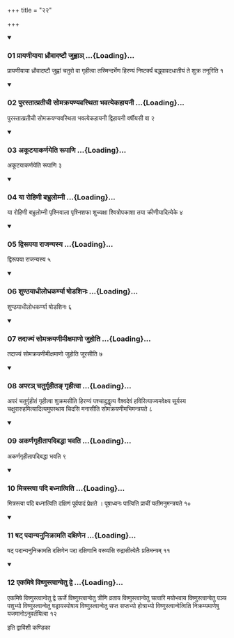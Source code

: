 +++
title = "२२"

+++

<div class="js_include" includetitle="true" newlevelforh1="3" unfilled="" url="/vedAH_yajuH/taittirIyam/sUtram/ApastambaH/shrautam/vishvAsa-prastutiH/10/22/01_prAyaNIyAyA_dhrauvAdaShTau_juhvA~n.md">
<details open><summary><h3>01 प्रायणीयाया ध्रौवादष्टौ जुह्वाञ् ...{Loading}...</h3></summary>

प्रायणीयाया ध्रौवादष्टौ जुह्वां चतुरो वा गृहीत्वा तस्मिन्दर्भेण हिरण्यं निष्टर्क्यं बद्ध्वावदधातीयं ते शुक्र तनूरिति १
</details>
</div>

<div class="js_include collapsed" newlevelforh1="4" title="सर्वाष् टीकाः" url="/vedAH_yajuH/taittirIyam/sUtram/ApastambaH/shrautam/sarvASh_TIkAH/10/22/01_prAyaNIyAyA_dhrauvAdaShTau_juhvA~n.md"> </div>



<div class="js_include collapsed" newlevelforh1="4" title="मूलम्" url="/vedAH_yajuH/taittirIyam/sUtram/ApastambaH/shrautam/mUlam/10/22/01_prAyaNIyAyA_dhrauvAdaShTau_juhvA~n.md"> </div>


<div class="js_include" includetitle="true" newlevelforh1="3" unfilled="" url="/vedAH_yajuH/taittirIyam/sUtram/ApastambaH/shrautam/vishvAsa-prastutiH/10/22/02_purastAtpratIchI_somakrayaNyavasthitA_bhavatyekahAyanI.md">
<details open><summary><h3>02 पुरस्तात्प्रतीची सोमक्रयण्यवस्थिता भवत्येकहायनी ...{Loading}...</h3></summary>

पुरस्तात्प्रतीची सोमक्रयण्यवस्थिता भवत्येकहायनी द्विहायनी वर्षीयसी वा २
</details>
</div>

<div class="js_include collapsed" newlevelforh1="4" title="सर्वाष् टीकाः" url="/vedAH_yajuH/taittirIyam/sUtram/ApastambaH/shrautam/sarvASh_TIkAH/10/22/02_purastAtpratIchI_somakrayaNyavasthitA_bhavatyekahAyanI.md"> </div>



<div class="js_include collapsed" newlevelforh1="4" title="मूलम्" url="/vedAH_yajuH/taittirIyam/sUtram/ApastambaH/shrautam/mUlam/10/22/02_purastAtpratIchI_somakrayaNyavasthitA_bhavatyekahAyanI.md"> </div>


<div class="js_include" includetitle="true" newlevelforh1="3" unfilled="" url="/vedAH_yajuH/taittirIyam/sUtram/ApastambaH/shrautam/vishvAsa-prastutiH/10/22/03_akUTayAkarNayeti_rUpANi.md">
<details open><summary><h3>03 अकूटयाकर्णयेति रूपाणि ...{Loading}...</h3></summary>

अकूटयाकर्णयेति रूपाणि ३
</details>
</div>

<div class="js_include collapsed" newlevelforh1="4" title="सर्वाष् टीकाः" url="/vedAH_yajuH/taittirIyam/sUtram/ApastambaH/shrautam/sarvASh_TIkAH/10/22/03_akUTayAkarNayeti_rUpANi.md"> </div>



<div class="js_include collapsed" newlevelforh1="4" title="मूलम्" url="/vedAH_yajuH/taittirIyam/sUtram/ApastambaH/shrautam/mUlam/10/22/03_akUTayAkarNayeti_rUpANi.md"> </div>


<div class="js_include" includetitle="true" newlevelforh1="3" unfilled="" url="/vedAH_yajuH/taittirIyam/sUtram/ApastambaH/shrautam/vishvAsa-prastutiH/10/22/04_yA_rohiNI_babhrulomnI.md">
<details open><summary><h3>04 या रोहिणी बभ्रुलोम्नी ...{Loading}...</h3></summary>

या रोहिणी बभ्रुलोम्नी पृश्निवाला पृश्निशफा शुच्यक्षा श्वित्रोपकाशा तया क्रीणीयादित्येके ४
</details>
</div>

<div class="js_include collapsed" newlevelforh1="4" title="सर्वाष् टीकाः" url="/vedAH_yajuH/taittirIyam/sUtram/ApastambaH/shrautam/sarvASh_TIkAH/10/22/04_yA_rohiNI_babhrulomnI.md"> </div>



<div class="js_include collapsed" newlevelforh1="4" title="मूलम्" url="/vedAH_yajuH/taittirIyam/sUtram/ApastambaH/shrautam/mUlam/10/22/04_yA_rohiNI_babhrulomnI.md"> </div>


<div class="js_include" includetitle="true" newlevelforh1="3" unfilled="" url="/vedAH_yajuH/taittirIyam/sUtram/ApastambaH/shrautam/vishvAsa-prastutiH/10/22/05_dvirUpayA_rAjanyasya.md">
<details open><summary><h3>05 द्विरूपया राजन्यस्य ...{Loading}...</h3></summary>

द्विरूपया राजन्यस्य ५
</details>
</div>

<div class="js_include collapsed" newlevelforh1="4" title="सर्वाष् टीकाः" url="/vedAH_yajuH/taittirIyam/sUtram/ApastambaH/shrautam/sarvASh_TIkAH/10/22/05_dvirUpayA_rAjanyasya.md"> </div>



<div class="js_include collapsed" newlevelforh1="4" title="मूलम्" url="/vedAH_yajuH/taittirIyam/sUtram/ApastambaH/shrautam/mUlam/10/22/05_dvirUpayA_rAjanyasya.md"> </div>


<div class="js_include" includetitle="true" newlevelforh1="3" unfilled="" url="/vedAH_yajuH/taittirIyam/sUtram/ApastambaH/shrautam/vishvAsa-prastutiH/10/22/06_shuNThayAdhIlodhakarNyA_ShoDashinaH.md">
<details open><summary><h3>06 शुण्ठयाधीलोधकर्ण्या षोडशिनः ...{Loading}...</h3></summary>

शुण्ठयाधीलोधकर्ण्या षोडशिनः ६
</details>
</div>

<div class="js_include collapsed" newlevelforh1="4" title="सर्वाष् टीकाः" url="/vedAH_yajuH/taittirIyam/sUtram/ApastambaH/shrautam/sarvASh_TIkAH/10/22/06_shuNThayAdhIlodhakarNyA_ShoDashinaH.md"> </div>



<div class="js_include collapsed" newlevelforh1="4" title="मूलम्" url="/vedAH_yajuH/taittirIyam/sUtram/ApastambaH/shrautam/mUlam/10/22/06_shuNThayAdhIlodhakarNyA_ShoDashinaH.md"> </div>


<div class="js_include" includetitle="true" newlevelforh1="3" unfilled="" url="/vedAH_yajuH/taittirIyam/sUtram/ApastambaH/shrautam/vishvAsa-prastutiH/10/22/07_tadAjyaM_somakrayaNImIxamANo_juhoti.md">
<details open><summary><h3>07 तदाज्यं सोमक्रयणीमीक्षमाणो जुहोति ...{Loading}...</h3></summary>

तदाज्यं सोमक्रयणीमीक्षमाणो जुहोति जूरसीति ७
</details>
</div>

<div class="js_include collapsed" newlevelforh1="4" title="सर्वाष् टीकाः" url="/vedAH_yajuH/taittirIyam/sUtram/ApastambaH/shrautam/sarvASh_TIkAH/10/22/07_tadAjyaM_somakrayaNImIxamANo_juhoti.md"> </div>



<div class="js_include collapsed" newlevelforh1="4" title="मूलम्" url="/vedAH_yajuH/taittirIyam/sUtram/ApastambaH/shrautam/mUlam/10/22/07_tadAjyaM_somakrayaNImIxamANo_juhoti.md"> </div>


<div class="js_include" includetitle="true" newlevelforh1="3" unfilled="" url="/vedAH_yajuH/taittirIyam/sUtram/ApastambaH/shrautam/vishvAsa-prastutiH/10/22/08_apara~n_chaturgRhIta~N_gRhItvA.md">
<details open><summary><h3>08 अपरञ् चतुर्गृहीतङ् गृहीत्वा ...{Loading}...</h3></summary>

अपरं चतुर्गृहीतं गृहीत्वा शुक्रमसीति हिरण्यं पश्चादुद्धृत्य वैश्वदेवं हविरित्याज्यमवेक्ष्य सूर्यस्य चक्षुरारुहमित्यादित्यमुपस्थाय चिदसि मनासीति सोमक्रयणीमभिमन्त्रयते ८
</details>
</div>

<div class="js_include collapsed" newlevelforh1="4" title="सर्वाष् टीकाः" url="/vedAH_yajuH/taittirIyam/sUtram/ApastambaH/shrautam/sarvASh_TIkAH/10/22/08_apara~n_chaturgRhIta~N_gRhItvA.md"> </div>



<div class="js_include collapsed" newlevelforh1="4" title="मूलम्" url="/vedAH_yajuH/taittirIyam/sUtram/ApastambaH/shrautam/mUlam/10/22/08_apara~n_chaturgRhIta~N_gRhItvA.md"> </div>


<div class="js_include" includetitle="true" newlevelforh1="3" unfilled="" url="/vedAH_yajuH/taittirIyam/sUtram/ApastambaH/shrautam/vishvAsa-prastutiH/10/22/09_akarNagRhItApadibaddhA_bhavati.md">
<details open><summary><h3>09 अकर्णगृहीतापदिबद्धा भवति ...{Loading}...</h3></summary>

अकर्णगृहीतापदिबद्धा भवति ९
</details>
</div>

<div class="js_include collapsed" newlevelforh1="4" title="सर्वाष् टीकाः" url="/vedAH_yajuH/taittirIyam/sUtram/ApastambaH/shrautam/sarvASh_TIkAH/10/22/09_akarNagRhItApadibaddhA_bhavati.md"> </div>



<div class="js_include collapsed" newlevelforh1="4" title="मूलम्" url="/vedAH_yajuH/taittirIyam/sUtram/ApastambaH/shrautam/mUlam/10/22/09_akarNagRhItApadibaddhA_bhavati.md"> </div>


<div class="js_include" includetitle="true" newlevelforh1="3" unfilled="" url="/vedAH_yajuH/taittirIyam/sUtram/ApastambaH/shrautam/vishvAsa-prastutiH/10/22/10_mitrastvA_padi_badhnAtviti.md">
<details open><summary><h3>10 मित्रस्त्वा पदि बध्नात्विति ...{Loading}...</h3></summary>

मित्रस्त्वा पदि बध्नात्विति दक्षिणं पूर्वपादं प्रेक्षते । पूषाध्वनः पात्विति प्राचीं यतीमनुमन्त्रयते १०
</details>
</div>

<div class="js_include collapsed" newlevelforh1="4" title="सर्वाष् टीकाः" url="/vedAH_yajuH/taittirIyam/sUtram/ApastambaH/shrautam/sarvASh_TIkAH/10/22/10_mitrastvA_padi_badhnAtviti.md"> </div>



<div class="js_include collapsed" newlevelforh1="4" title="मूलम्" url="/vedAH_yajuH/taittirIyam/sUtram/ApastambaH/shrautam/mUlam/10/22/10_mitrastvA_padi_badhnAtviti.md"> </div>


<div class="js_include" includetitle="true" newlevelforh1="3" unfilled="" url="/vedAH_yajuH/taittirIyam/sUtram/ApastambaH/shrautam/vishvAsa-prastutiH/10/22/11_ShaT_padAnyanunikrAmati_daxiNena.md">
<details open><summary><h3>11 षट् पदान्यनुनिक्रामति दक्षिणेन ...{Loading}...</h3></summary>

षट् पदान्यनुनिक्रामति दक्षिणेन पदा दक्षिणानि वस्व्यसि रुद्रासीत्येतैः प्रतिमन्त्रम् ११
</details>
</div>

<div class="js_include collapsed" newlevelforh1="4" title="सर्वाष् टीकाः" url="/vedAH_yajuH/taittirIyam/sUtram/ApastambaH/shrautam/sarvASh_TIkAH/10/22/11_ShaT_padAnyanunikrAmati_daxiNena.md"> </div>



<div class="js_include collapsed" newlevelforh1="4" title="मूलम्" url="/vedAH_yajuH/taittirIyam/sUtram/ApastambaH/shrautam/mUlam/10/22/11_ShaT_padAnyanunikrAmati_daxiNena.md"> </div>


<div class="js_include" includetitle="true" newlevelforh1="3" unfilled="" url="/vedAH_yajuH/taittirIyam/sUtram/ApastambaH/shrautam/vishvAsa-prastutiH/10/22/12_ekamiShe_viShNustvAnvetu_dve.md">
<details open><summary><h3>12 एकमिषे विष्णुस्त्वान्वेतु द्वे ...{Loading}...</h3></summary>

एकमिषे विष्णुस्त्वान्वेतु द्वे ऊर्जे विष्णुस्त्वान्वेतु त्रीणि व्रताय विष्णुस्त्वान्वेतु चत्वारि मयोभवाय विष्णुस्त्वान्वेतु पञ्च पशुभ्यो विष्णुस्त्वान्वेतु षड्रायस्पोषाय विष्णुस्त्वान्वेतु सप्त सप्तभ्यो होत्राभ्यो विष्णुस्त्वान्वेत्विति निक्रम्यमाणेषु यजमानोऽनुवर्तयित्वा १२
</details>
</div>

<div class="js_include collapsed" newlevelforh1="4" title="सर्वाष् टीकाः" url="/vedAH_yajuH/taittirIyam/sUtram/ApastambaH/shrautam/sarvASh_TIkAH/10/22/12_ekamiShe_viShNustvAnvetu_dve.md"> </div>



<div class="js_include collapsed" newlevelforh1="4" title="मूलम्" url="/vedAH_yajuH/taittirIyam/sUtram/ApastambaH/shrautam/mUlam/10/22/12_ekamiShe_viShNustvAnvetu_dve.md"> </div>





  
इति द्वाविंशी कण्डिका 
